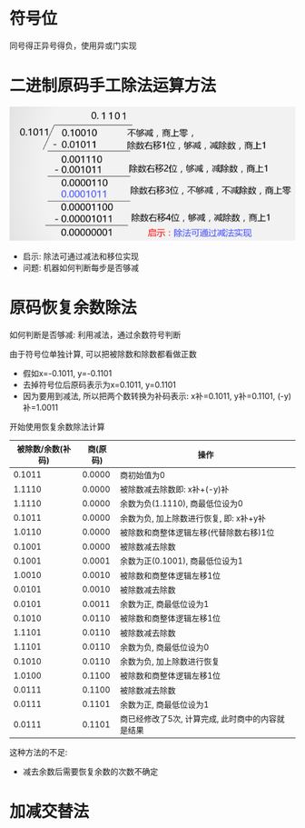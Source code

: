 # 符号位

同号得正异号得负，使用异或门实现

# 二进制原码手工除法运算方法

![](img/divide.png)

- 启示: 除法可通过减法和移位实现
- 问题: 机器如何判断每步是否够减

# 原码恢复余数除法

如何判断是否够减: 利用减法，通过余数符号判断

由于符号位单独计算, 可以把被除数和除数都看做正数

- 假如x=-0.1011, y=-0.1101
- 去掉符号位后原码表示为x=0.1011, y=0.1101
- 因为要用到减法, 所以把两个数转换为补码表示: x补=0.1011, y补=0.1101, (-y)补=1.0011

开始使用恢复余数除法计算

| 被除数/余数(补码) | 商(原码) | 操作                                            |
| ----------------- | -------- | ------------------------------------------------- |
| 0.1011            | 0.0000   | 商初始值为0                                  |
| 1.1110            | 0.0000   | 被除数减去除数即: x补+(-y)补            |
| 1.1110            | 0.0000   | 余数为负(1.1110), 商最低位设为0         |
| 0.1011            | 0.0000   | 余数为负, 加上除数进行恢复, 即: x补+y补 |
| 1.0110            | 0.0000   | 被除数和商整体逻辑左移(代替除数右移)1位 |
| 0.1001            | 0.0000   | 被除数减去除数                             |
| 0.1001            | 0.0001   | 余数为正(0.1001), 商最低位设为1         |
| 1.0010            | 0.0010   | 被除数和商整体逻辑左移1位             |
| 0.0101            | 0.0010   | 被除数减去除数                             |
| 0.0101            | 0.0011   | 余数为正, 商最低位设为1                 |
| 0.1010            | 0.0110   | 被除数和商整体逻辑左移1位             |
| 1.1101            | 0.0110   | 被除数减去除数                             |
| 1.1101            | 0.0110   | 余数为负, 商最低位设为0                 |
| 0.1010            | 0.0110   | 余数为负, 加上除数进行恢复            |
| 1.0100            | 0.1100   | 被除数和商整体逻辑左移1位             |
| 0.0111            | 0.1100   | 被除数减去除数                             |
| 0.0111            | 0.1101   | 余数为正, 商最低位设为1                 |
| 0.0111            | 0.1101   | 商已经修改了5次, 计算完成, 此时商中的内容就是结果 |

这种方法的不足: 
- 减去余数后需要恢复余数的次数不确定

# 加减交替法
